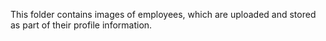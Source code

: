This folder contains images of employees, which are uploaded and stored as part of their profile information.